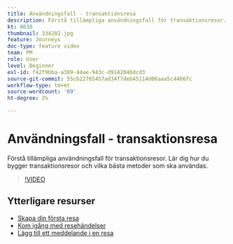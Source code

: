 ```yaml
---
title: Användningsfall - transaktionsresa
description: Förstå tillämpliga användningsfall för transaktionsresor. Lär dig hur du bygger transaktionsresor och vilka bästa metoder som ska användas.
kt: 8030
thumbnail: 334202.jpg
feature: Journeys
doc-type: feature video
team: PM
role: User
level: Beginner
exl-id: f42f9bba-a309-44ae-943c-d9142046dcd3
source-git-commit: 55cb22765457ad34f7deb45114d06aaa5c4466fc
workflow-type: tm+mt
source-wordcount: '89'
ht-degree: 2%

---
```


# Användningsfall - transaktionsresa

Förstå tillämpliga användningsfall för transaktionsresor. Lär dig hur du bygger transaktionsresor och vilka bästa metoder som ska användas.

>[!VIDEO](https://video.tv.adobe.com/v/334202?quality=12)

## Ytterligare resurser

* [Skapa din första resa](https://experienceleague.adobe.com/docs/journey-optimizer/using/orchestrate-journeys/create-journey/journey-gs.html)
* [Kom igång med resehändelser](https://experienceleague.adobe.com/docs/journey-optimizer/using/orchestrate-journeys/about-journey-building/about-journey-activities.html)
* [Lägg till ett meddelande i en resa](https://experienceleague.adobe.com/docs/journey-optimizer/using/orchestrate-journeys/about-journey-building/journeys-message.html)
